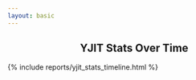 ```yaml
---
layout: basic
---
```


<h2 style="text-align: center;">YJIT Stats Over Time</h2>

<div class="timeline_report">
{% include reports/yjit_stats_timeline.html %}
</div>

<script>
    document.getElementById("bottom_selection_checkboxes").style.display = "block";
    var checkboxes = document.querySelectorAll("#bottom_selection_checkboxes li input");
    var stats_select = document.getElementById("stat_field_dropdown_select");

    function setHashParamFromCheckboxes() {
        //console.log("setHashParamFromCheckboxes");
        var newHash = document.timeline_data.current_stat;
        checkboxes.forEach(function (cb) {
            if(cb.checked) {
                var bench = cb.getAttribute("data-benchmark");
                newHash += "+" + bench
            }
        });

        window.location.hash = newHash;
    }

    function setCheckboxesFromHashParam() {
        var hash = window.location.hash;
        var benchmarks = hash.slice(1).split("+");
        document.timeline_data.current_stat = benchmarks.unshift();
        console.log("Setting current_stat from hash param", document.timeline_data.current_stat, hash);

        var benchHash = {};
        benchmarks.forEach(function (bench) {
            benchHash[bench] = true;
        });

        checkboxes.forEach(function (cb) {
            var bench = cb.getAttribute("data-benchmark");
            if(benchHash[bench]) {
                if(!cb.checked) {
                    cb.checked = true;
                    updateCheckbox(cb);
                }
            } else {
                if(cb.checked) {
                    cb.checked = false;
                    updateCheckbox(cb);
                }
            }
        });
    }

    function updateCheckbox(cb) {
        var bench = cb.getAttribute("data-benchmark");
        var legendBox = document.querySelector("#timeline_legend_child li[data-benchmark=\"" + bench + "\"]");
        var graphSeries = document.querySelector("svg g.prod_ruby_with_yjit-" + bench);

        var thisDataSeries;
        data_series.forEach(function (series) {
            if(series.name == "prod_ruby_with_yjit-" + bench) {
                thisDataSeries = series;
            }
        });

        if(cb.checked) {
            /* Make series visible */
            thisDataSeries.visible = true;
            legendBox.style.display = "inline-block";
            graphSeries.style.visibility = "visible";
        } else {
            /* Make series invisible */
            thisDataSeries.visible = false;
            legendBox.style.display = "none";
            graphSeries.style.visibility = "hidden";
        }

    }

    function rescaleGraphFromCheckboxes() {
        // Find the new data scale based on visible series
        var minY = 0.0;
        var maxY = 1.0;
        data_series.forEach(function (series) {
            let valueRange = series.value_range[document.timeline_data.current_stat];
            if(series.visible && valueRange[0] < minY) {
                minY = valueRange[0];
            }
            if(series.visible && valueRange[1] > maxY) {
                maxY = valueRange[1];
            }
        });
        var yAxis = document.timeline_data.y_axis;
        var yAxisFunc = document.timeline_data.y_axis_function;
        var xAxisFunc = document.timeline_data.x_axis_function;

        yAxisFunc.domain([minY, maxY]);
        yAxis.scale(yAxisFunc);
        document.timeline_data.top_svg_group.call(yAxis);

        // Rescale the visible graph lines
        data_series.forEach(function (series) {
            if(series.visible) {
                var seriesName = "prod_ruby_with_yjit-" + series.benchmark;
                var svgGroup = d3.select("svg g." + seriesName);

                // Rescale the graph line
                var svgPath = svgGroup.select("path");
                svgPath.datum(series.data).attr("d", d3.line()
                    .x(function(d) { return xAxisFunc(d.time); })
                    .y(function(d) { return yAxisFunc(d[document.timeline_data.current_stat]); })
                    );

                // Rescale the circles
                var svgCircles = svgGroup.selectAll("circle.centerdot." + seriesName)
                    .data(series.data)
                    .attr("cy", function(d) { return yAxisFunc(d.value); })
                    ;
            }
        });

    }

    window.addEventListener("hashchange", function () {
        setCheckboxesFromHashParam();
    });
    stats_select.addEventListener("change", function () {
        // Set up new timeline_data.current_stat
        document.timeline_data.current_stat = stats_select.value;
        console.log("Setting current stat to", document.timeline_data.current_stat);

        setHashParamFromCheckboxes(); // new current_stat goes into the hashparam
        rescaleGraphFromCheckboxes(); // it also resets the graph scaling
    });

    setCheckboxesFromHashParam();
    rescaleGraphFromCheckboxes();

    checkboxes.forEach(function (cb) {
        cb.addEventListener('change', function (event) {
            updateCheckbox(this);
            rescaleGraphFromCheckboxes();
            setHashParamFromCheckboxes();
        });
    });
</script>
